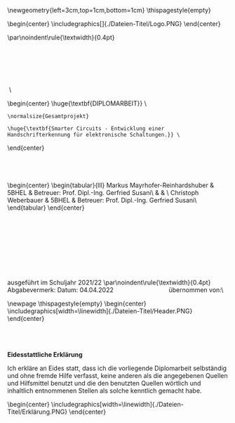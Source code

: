 \newgeometry{left=3cm,top=1cm,bottom=1cm} 
\thispagestyle{empty}

\begin{center}
\includegraphics[]{./Dateien-Titel/Logo.PNG}
\end{center}


\par\noindent\rule{\textwidth}{0.4pt}
&nbsp;\
&nbsp;\
&nbsp;\
&nbsp;\
&nbsp;\
&nbsp;\
&nbsp;\
&nbsp;\

\begin{center}
    \huge{\textbf{DIPLOMARBEIT}} \

    \normalsize{Gesamtprojekt}

    \huge{\textbf{Smarter Circuits - Entwicklung einer Handschrifterkennung für elektronische Schaltungen.}} \
\end{center}
&nbsp;\
&nbsp;\
&nbsp;\
&nbsp;\
&nbsp;\
\begin{center}
    \begin{tabular}{lll}
        Markus Mayrhofer-Reinhardshuber & 5BHEL & Betreuer: Prof. Dipl.-Ing. Gerfried Susani\\
         & & \\
        Christoph Weberbauer & 5BHEL & Betreuer: Prof. Dipl.-Ing. Gerfried Susani\\
    \end{tabular}
\end{center}
&nbsp;\
&nbsp;\
&nbsp;\
&nbsp;\
&nbsp;\
&nbsp;\
&nbsp;\
&nbsp;\
&nbsp;\
&nbsp;\
ausgeführt im Schuljahr 2021/22
\par\noindent\rule{\textwidth}{0.4pt}
Abgabevermerk:
Datum: 04.04.2022 &nbsp;&nbsp;&nbsp;&nbsp;&nbsp;&nbsp;&nbsp;&nbsp;&nbsp;&nbsp;&nbsp;&nbsp;&nbsp;&nbsp;&nbsp;&nbsp;&nbsp;&nbsp;&nbsp;&nbsp;&nbsp;&nbsp;&nbsp;&nbsp;&nbsp;&nbsp;&nbsp;&nbsp;&nbsp;&nbsp; übernommen von:\


\newpage
\thispagestyle{empty}
\begin{center}
\includegraphics[width=\linewidth]{./Dateien-Titel/Header.PNG}
\end{center}

&nbsp;\
&nbsp;\
&nbsp;\
**Eidesstattliche Erklärung**


Ich erkläre an Eides statt, dass ich die vorliegende Diplomarbeit selbständig und ohne
fremde Hilfe verfasst, keine anderen als die angegebenen Quellen und Hilfsmittel benutzt
und die den benutzten Quellen wörtlich und inhaltlich entnommenen Stellen als solche
kenntlich gemacht habe.

\begin{center}
\includegraphics[width=\linewidth]{./Dateien-Titel/Erklärung.PNG}
\end{center}